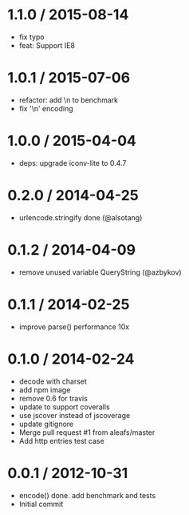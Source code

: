 
1.1.0 / 2015-08-14
==================

 * fix typo
 * feat: Support IE8

1.0.1 / 2015-07-06
==================

 * refactor: add \n to benchmark
 * fix '\n' encoding

1.0.0 / 2015-04-04
==================

 * deps: upgrade iconv-lite to 0.4.7

0.2.0 / 2014-04-25
==================

 * urlencode.stringify done (@alsotang)

0.1.2 / 2014-04-09
==================

 * remove unused variable QueryString (@azbykov)

0.1.1 / 2014-02-25 
==================

  * improve parse() performance 10x

0.1.0 / 2014-02-24 
==================

  * decode with charset
  * add npm image
  * remove 0.6 for travis
  * update to support coveralls
  * use jscover instead of jscoverage
  * update gitignore
  * Merge pull request #1 from aleafs/master
  * Add http entries test case

0.0.1 / 2012-10-31 
==================

  * encode() done. add benchmark and tests
  * Initial commit
